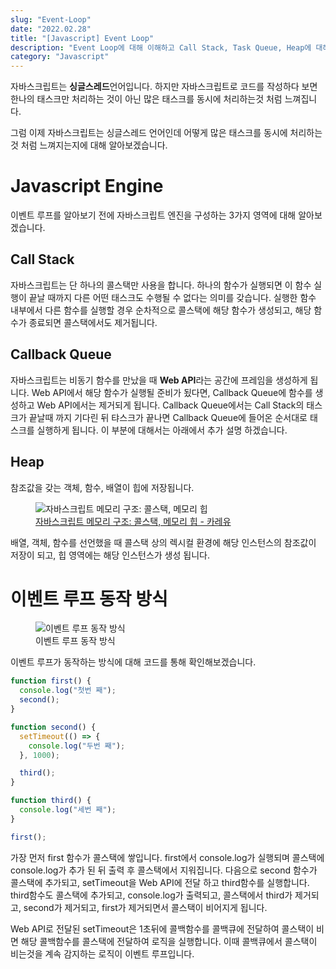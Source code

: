```yaml
---
slug: "Event-Loop"
date: "2022.02.28"
title: "[Javascript] Event Loop"
description: "Event Loop에 대해 이해하고 Call Stack, Task Queue, Heap에 대해 이해할 수 있다."
category: "Javascript"
---
```


자바스크립트는 <b>싱글스레드</b>언어입니다.
하지만 자바스크립트로 코드를 작성하다 보면 한나의 태스크만 처리하는 것이 아닌 많은 태스크를 동시에 처리하는것 처럼 느껴집니다.

그럼 이제 자바스크립트는 싱글스레드 언어인데 어떻게 많은 태스크를 동시에 처리하는것 처럼 느껴지는지에 대해 알아보겠습니다.

# Javascript Engine

이벤트 루프를 알아보기 전에 자바스크립트 엔진을 구성하는 3가지 영역에 대해 알아보겠습니다.

## Call Stack

자바스크립트는 단 하나의 콜스택만 사용을 합니다.
하나의 함수가 실행되면 이 함수 실행이 끝날 때까지 다른 어떤 태스크도 수행될 수 없다는 의미를 갖습니다.
실행한 함수 내부에서 다른 함수를 실행할 경우 순차적으로 콜스택에 해당 함수가 생성되고, 해당 함수가 종료되면 콜스택에서도 제거됩니다.

## Callback Queue

자바스크립트는 비동기 함수를 만났을 때 <b>Web API</b>라는 공간에 프레임을 생성하게 됩니다.
Web API에서 해당 함수가 실행될 준비가 됬다면, Callback Queue에 함수를 생성하고 Web API에서는 제거되게 됩니다.
Callback Queue에서는 Call Stack의 태스크가 끝날때 까지 기다린 뒤 탸스크가 끝나면 Callback Queue에 들어온 순서대로 태스크를 실행하게 됩니다.
이 부분에 대해서는 아래에서 추가 설명 하겠습니다.

## Heap

참조값을 갖는 객체, 함수, 배열이 힙에 저장됩니다.

<figure>
    <img src="https://img1.daumcdn.net/thumb/R1280x0/?scode=mtistory2&fname=https%3A%2F%2Fblog.kakaocdn.net%2Fdn%2FkF7gU%2Fbtq1Xlwhaaz%2FMAR4LAk3Tbj254Lp0fZK9k%2Fimg.png" alt="자바스크립트 메모리 구조: 콜스택, 메모리 힙" title="자바스크립트 메모리 구조: 콜스택, 메모리 힙"/>
    <figcaption>
        <a href="https://curryyou.tistory.com/276">자바스크립트 메모리 구조: 콜스택, 메모리 힙 - 카레유</a>
    </figcaption>
</figure>

배열, 객체, 함수를 선언했을 때 콜스택 상의 렉시컬 환경에 해당 인스턴스의 참조값이 저장이 되고, 힙 영역에는 해당 인스턴스가 생성 됩니다.

# 이벤트 루프 동작 방식

<figure>
    <img src="https://user-images.githubusercontent.com/20200820/155964887-2e1db2db-b62a-4d7c-991e-4c5a0f6174e0.png" title="이벤트 루프 동작 방식" alt="이벤트 루프 동작 방식" />
    <figcaption>이벤트 루프 동작 방식</figcaption>
</figure>

이벤트 루프가 동작하는 방식에 대해 코드를 통해 확인해보겠습니다.

```javascript
function first() {
  console.log("첫번 째");
  second();
}

function second() {
  setTimeout(() => {
    console.log("두번 째");
  }, 1000);

  third();
}

function third() {
  console.log("세번 째");
}

first();
```

가장 먼저 first 함수가 콜스택에 쌓입니다.
first에서 console.log가 실행되며 콜스택에 console.log가 추가 된 뒤 출력 후 콜스택에서 지워집니다.
다음으로 second 함수가 콜스택에 추가되고, setTimeout을 Web API에 전달 하고 third함수를 실행합니다.
third함수도 콜스택에 추가되고, console.log가 출력되고, 콜스택에서 third가 제거되고, second가 제거되고, first가 제거되면서 콜스택이 비어지게 됩니다.

Web API로 전달된 setTimeout은 1초뒤에 콜백함수를 콜백큐에 전달하여 콜스택이 비면 해당 콜백함수를 콜스택에 전달하여 로직을 실행합니다.
이때 콜백큐에서 콜스택이 비는것을 계속 감지하는 로직이 이벤트 루프입니다.
